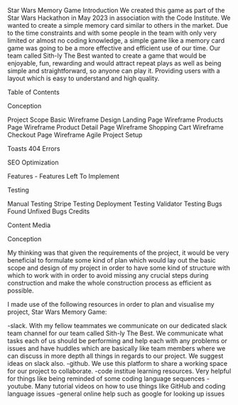 Star Wars Memory Game
Introduction
We created this game as part of the Star Wars Hackathon in May 2023 in association with the Code Institute. We wanted to create a simple memory card similar to others in the market. Due to the time constraints and with some people in the team with only very limited or almost no coding knowledge, a simple game like a memory card game was going to be a more effective and efficient use of our time. Our team called Sith-ly The Best wanted to create a game that would be enjoyable, fun, rewarding and would attract repeat plays as well as being simple and straightforward, so anyone can play it. 
Providing users with a layout which is easy to understand and high quality.

Table of Contents

Conception

Project Scope
Basic Wireframe Design
Landing Page Wireframe
Products Page Wireframe
Product Detail Page Wireframe
Shopping Cart Wireframe
Checkout Page Wireframe
Agile
Project Setup




Toasts
404 Errors


SEO Optimization

Features - Features Left To Implement

Testing

Manual Testing
Stripe Testing
Deployment Testing
Validator Testing
Bugs Found
Unfixed Bugs
Credits

Content
Media




Conception

My thinking was that given the requirements of the project, it would be very beneficial to formulate some kind of plan which would lay out the basic scope and design of my project in order to have some kind of structure with which to work with in order to avoid missing any crucial steps during construction and make the whole construction process as efficient as possible.

I made use of the following resources in order to plan and visualise my project, Star Wars Memory Game:

-slack. With my fellow teammates we communicate on our dedicated slack team channel for our team called Sith-ly The Best. We communicate what tasks each of us should be performing and help each with any problems or issues and have huddles which are basically like team members where we can discuss in more depth all things in regards to our project. We suggest ideas on slack also.
-github. We use this platform to share a working space for our project to collaborate.
-code institue learning resources. Very helpful for things like being reminded of some coding language sequences
-youtube. Many tutorial videos on how to use things like GitHub and coding language issues
-general online help such as google for looking up issues

